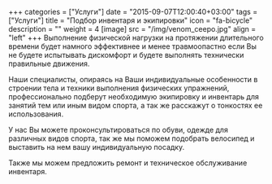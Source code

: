 +++
categories = ["Услуги"]
date = "2015-09-07T12:00:40+03:00"
tags = ["Услуги"]
title = "Подбор инвентаря и экипировки"
icon = "fa-bicycle"
description = ""
weight = 4
[image]
    src = "/img/venom_ceepo.jpg"
    align = "left"
+++
Выполнение физической нагрузки на протяжении длительного времени будет намного эффективнее и менее травмоопастно если Вы не будете испытывать дискомфорт и будете выполнять технически правильные движения.

Наши специалисты, опираясь на Ваши индивидуальные особенности в строении тела и техники выполнения физических упражнений, профессионально подберут необходимую экипировку и инвентарь для занятий тем или иным видом спорта, а так же расскажут о тонкостях ее использования.

У нас Вы можете проконсультироваться по обуви, одежде для различных видов спорта, так же мы поможем подобрать велосипед и выставить на нем вашу индивидуальную посадку.

Также мы можем предложить ремонт и техническое обслуживание инвентаря.